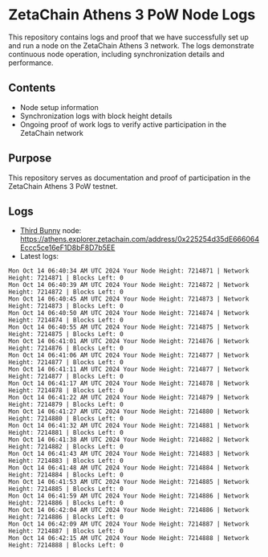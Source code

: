 # ZetaChain Athens 3 PoW Node Logs
This repository contains logs and proof that we have successfully set up and run a node on the ZetaChain Athens 3 network. The logs demonstrate continuous node operation, including synchronization details and performance.

## Contents
- Node setup information
- Synchronization logs with block height details
- Ongoing proof of work logs to verify active participation in the ZetaChain network

## Purpose
This repository serves as documentation and proof of participation in the ZetaChain Athens 3 PoW testnet.

## Logs

- [Third Bunny](https://thirdbunny.xyz/) node: https://athens.explorer.zetachain.com/address/0x225254d35dE666064Eccc5ce16eF1D8bF8D7b5EE
- Latest logs:
```
Mon Oct 14 06:40:34 AM UTC 2024 Your Node Height: 7214871 | Network Height: 7214871 | Blocks Left: 0
Mon Oct 14 06:40:39 AM UTC 2024 Your Node Height: 7214872 | Network Height: 7214872 | Blocks Left: 0
Mon Oct 14 06:40:45 AM UTC 2024 Your Node Height: 7214873 | Network Height: 7214873 | Blocks Left: 0
Mon Oct 14 06:40:50 AM UTC 2024 Your Node Height: 7214874 | Network Height: 7214874 | Blocks Left: 0
Mon Oct 14 06:40:55 AM UTC 2024 Your Node Height: 7214875 | Network Height: 7214875 | Blocks Left: 0
Mon Oct 14 06:41:01 AM UTC 2024 Your Node Height: 7214876 | Network Height: 7214876 | Blocks Left: 0
Mon Oct 14 06:41:06 AM UTC 2024 Your Node Height: 7214877 | Network Height: 7214877 | Blocks Left: 0
Mon Oct 14 06:41:11 AM UTC 2024 Your Node Height: 7214877 | Network Height: 7214877 | Blocks Left: 0
Mon Oct 14 06:41:17 AM UTC 2024 Your Node Height: 7214878 | Network Height: 7214878 | Blocks Left: 0
Mon Oct 14 06:41:22 AM UTC 2024 Your Node Height: 7214879 | Network Height: 7214879 | Blocks Left: 0
Mon Oct 14 06:41:27 AM UTC 2024 Your Node Height: 7214880 | Network Height: 7214880 | Blocks Left: 0
Mon Oct 14 06:41:32 AM UTC 2024 Your Node Height: 7214881 | Network Height: 7214881 | Blocks Left: 0
Mon Oct 14 06:41:38 AM UTC 2024 Your Node Height: 7214882 | Network Height: 7214882 | Blocks Left: 0
Mon Oct 14 06:41:43 AM UTC 2024 Your Node Height: 7214883 | Network Height: 7214883 | Blocks Left: 0
Mon Oct 14 06:41:48 AM UTC 2024 Your Node Height: 7214884 | Network Height: 7214884 | Blocks Left: 0
Mon Oct 14 06:41:53 AM UTC 2024 Your Node Height: 7214885 | Network Height: 7214885 | Blocks Left: 0
Mon Oct 14 06:41:59 AM UTC 2024 Your Node Height: 7214886 | Network Height: 7214886 | Blocks Left: 0
Mon Oct 14 06:42:04 AM UTC 2024 Your Node Height: 7214886 | Network Height: 7214886 | Blocks Left: 0
Mon Oct 14 06:42:09 AM UTC 2024 Your Node Height: 7214887 | Network Height: 7214887 | Blocks Left: 0
Mon Oct 14 06:42:15 AM UTC 2024 Your Node Height: 7214888 | Network Height: 7214888 | Blocks Left: 0
```
